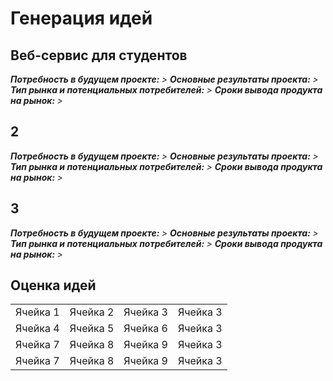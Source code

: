 <h1>Генерация идей</h1>
<h2>Веб-сервис для студентов</h2>
<em><strong>Потребность в будущем проекте: </strong>></em>
<em><strong>Основные результаты проекта: </strong>></em>
<em><strong>Тип рынка и потенциальных потребителей: </strong>></em>
<em><strong>Сроки вывода продукта на рынок: </strong>></em>
<h2>2</h2>
<em><strong>Потребность в будущем проекте: </strong>></em>
<em><strong>Основные результаты проекта: </strong>></em>
<em><strong>Тип рынка и потенциальных потребителей: </strong>></em>
<em><strong>Сроки вывода продукта на рынок: </strong>></em>
<h2>3</h2>
<em><strong>Потребность в будущем проекте: </strong>></em>
<em><strong>Основные результаты проекта: </strong>></em>
<em><strong>Тип рынка и потенциальных потребителей: </strong>></em>
<em><strong>Сроки вывода продукта на рынок: </strong>></em>
<h2>Оценка идей</h2>
<table>
  <tbody>
    <tr>
      <td>Ячейка 1</td>
      <td>Ячейка 2</td>
      <td>Ячейка 3</td>
	  <td>Ячейка 3</td>
    </tr>
    <tr>
      <td>Ячейка 4</td>
      <td>Ячейка 5</td>
      <td>Ячейка 6</td>
	  <td>Ячейка 3</td>
    </tr>
    <tr>
      <td>Ячейка 7</td>
      <td>Ячейка 8</td>
      <td>Ячейка 9</td>
      <td>Ячейка 3</td>    
	</tr>
    <tr>
      <td>Ячейка 7</td>
      <td>Ячейка 8</td>
      <td>Ячейка 9</td>
      <td>Ячейка 3</td>    
	</tr>
  </tbody>
</table>